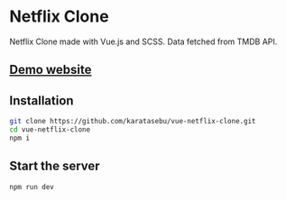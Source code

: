# Netflix Clone

Netflix Clone made with Vue.js and SCSS. Data fetched from TMDB API.

## [Demo website](https://vue-netflix-clone-one.vercel.app/)

## Installation

```bash
git clone https://github.com/karatasebu/vue-netflix-clone.git
cd vue-netflix-clone
npm i
```

## Start the server

```bash
npm run dev
```
